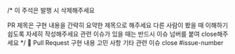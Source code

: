 /* 이 주석은 발행 시 삭제해주세요

PR 제목은 구현 내용을 간략히 요약한 제목으로 해주세요
다른 사람이 봤을 때 이해하기 쉽도록 자세히 작성해주세요
관련 이슈가 있을 때는 반드시 이슈 넘버를 붙여 close해주세요 */
🚀 Pull Request
구현 내용
고민 사항
기타
관련 이슈
close #issue-number
